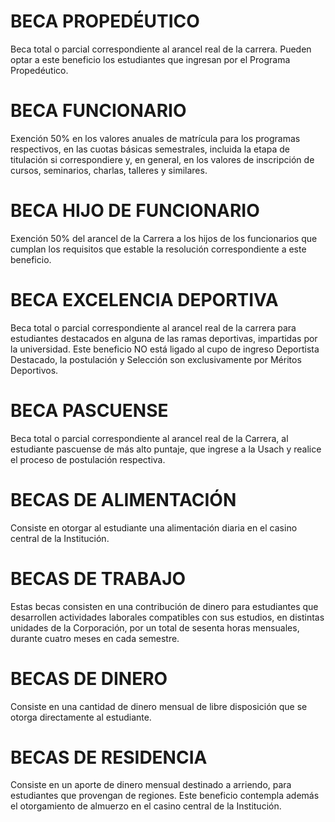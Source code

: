 # BECA PROPEDÉUTICO  
Beca total o parcial correspondiente al arancel real de la carrera. Pueden optar a este beneficio los estudiantes que ingresan por el Programa Propedéutico.

# BECA FUNCIONARIO  
Exención 50% en los valores anuales de matrícula para los programas respectivos, en las cuotas básicas semestrales, incluida la etapa de titulación si correspondiere y, en general, en los valores de inscripción de cursos, seminarios, charlas, talleres y similares.

# BECA HIJO DE FUNCIONARIO  
Exención 50% del arancel de la Carrera a los hijos de los funcionarios que cumplan los requisitos que estable la resolución correspondiente a este beneficio.

# BECA EXCELENCIA DEPORTIVA  
Beca total o parcial correspondiente al arancel real de la carrera para estudiantes destacados en alguna de las ramas deportivas, impartidas por la universidad. Este beneficio NO está ligado al cupo de ingreso Deportista Destacado, la postulación y Selección son exclusivamente por Méritos Deportivos.

# BECA PASCUENSE  
Beca total o parcial correspondiente al arancel real de la Carrera, al estudiante pascuense de más alto puntaje, que ingrese a la Usach y realice el proceso de postulación respectiva.

# BECAS DE ALIMENTACIÓN  
Consiste en otorgar al estudiante una alimentación diaria en el casino central de la Institución.

# BECAS DE TRABAJO  
Estas becas consisten en una contribución de dinero para estudiantes que desarrollen actividades laborales compatibles con sus estudios, en distintas unidades de la Corporación, por un total de sesenta horas mensuales, durante cuatro meses en cada semestre.

# BECAS DE DINERO  
Consiste en una cantidad de dinero mensual de libre disposición que se otorga directamente al estudiante.

# BECAS DE RESIDENCIA  
Consiste en un aporte de dinero mensual destinado a arriendo, para estudiantes que provengan de regiones. Este beneficio contempla además el otorgamiento de almuerzo en el casino central de la Institución.